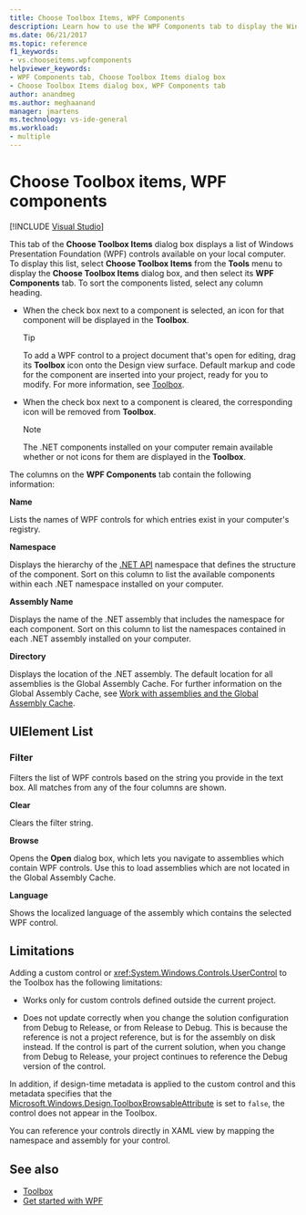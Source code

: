 ```yaml
---
title: Choose Toolbox Items, WPF Components
description: Learn how to use the WPF Components tab to display the Windows Presentation Foundation controls available for selection on your local computer.
ms.date: 06/21/2017
ms.topic: reference
f1_keywords:
- vs.chooseitems.wpfcomponents
helpviewer_keywords:
- WPF Components tab, Choose Toolbox Items dialog box
- Choose Toolbox Items dialog box, WPF Components tab
author: anandmeg
ms.author: meghaanand
manager: jmartens
ms.technology: vs-ide-general
ms.workload:
- multiple
---
```

# Choose Toolbox items, WPF components

 [!INCLUDE [Visual Studio](~/includes/applies-to-version/vs-windows-only.md)]

This tab of the **Choose Toolbox Items** dialog box displays a list of Windows Presentation Foundation (WPF) controls available on your local computer. To display this list, select **Choose Toolbox Items** from the **Tools** menu to display the **Choose Toolbox Items** dialog box, and then select its **WPF Components** tab. To sort the components listed, select any column heading.

- When the check box next to a component is selected, an icon for that component will be displayed in the **Toolbox**.

    > [!TIP]
    > To add a WPF control to a project document that's open for editing, drag its **Toolbox** icon onto the Design view surface. Default markup and code for the component are inserted into your project, ready for you to modify. For more information, see [Toolbox](../../ide/reference/toolbox.md).

- When the check box next to a component is cleared, the corresponding icon will be removed from **Toolbox**.

    > [!NOTE]
    > The .NET components installed on your computer remain available whether or not icons for them are displayed in the **Toolbox**.

The columns on the **WPF Components** tab contain the following information:

**Name**

Lists the names of WPF controls for which entries exist in your computer's registry.

**Namespace**

Displays the hierarchy of the [.NET API](/dotnet/api/?view=netframework-4.7&preserve-view=true) namespace that defines the structure of the component. Sort on this column to list the available components within each .NET namespace installed on your computer.

**Assembly Name**

Displays the name of the .NET assembly that includes the namespace for each component. Sort on this column to list the namespaces contained in each .NET assembly installed on your computer.

**Directory**

Displays the location of the .NET assembly. The default location for all assemblies is the Global Assembly Cache. For further information on the Global Assembly Cache, see [Work with assemblies and the Global Assembly Cache](/dotnet/framework/app-domains/working-with-assemblies-and-the-gac).

## UIElement List

### Filter

Filters the list of WPF controls based on the string you provide in the text box. All matches from any of the four columns are shown.

**Clear**

Clears the filter string.

**Browse**

Opens the **Open** dialog box, which lets you navigate to assemblies which contain WPF controls. Use this to load assemblies which are not located in the Global Assembly Cache.

**Language**

Shows the localized language of the assembly which contains the selected WPF control.

## Limitations

Adding a custom control or <xref:System.Windows.Controls.UserControl> to the Toolbox has the following limitations:

- Works only for custom controls defined outside the current project.

- Does not update correctly when you change the solution configuration from Debug to Release, or from Release to Debug. This is because the reference is not a project reference, but is for the assembly on disk instead. If the control is part of the current solution, when you change from Debug to Release, your project continues to reference the Debug version of the control.

In addition, if design-time metadata is applied to the custom control and this metadata specifies that the [Microsoft.Windows.Design.ToolboxBrowsableAttribute](/previous-versions/visualstudio/visual-studio-2010/bb547991(v=vs.100)) is set to `false`, the control does not appear in the Toolbox.

You can reference your controls directly in XAML view by mapping the namespace and assembly for your control.

## See also

- [Toolbox](../../ide/reference/toolbox.md)
- [Get started with WPF](../../designers/getting-started-with-wpf.md)
